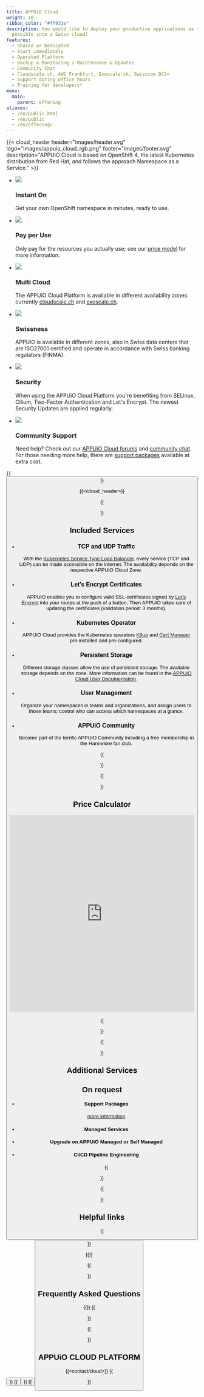 ```yaml
---
title: APPUiO Cloud
weight: 10
ribbon_color: "#ff931e"
description: You would like to deploy your productive applications as fast as
  possible into a Swiss cloud?
features:
  - Shared or Dedicated
  - Start immediately
  - Operated Platform
  - Backup & Monitoring / Maintenance & Updates
  - Community Chat
  - Cloudscale.ch, AWS Frankfurt, Exoscale.ch, Swisscom DCS+
  - Support during office hours
  - Training for developers*
menu:
  main:
    parent: offering
aliases:
  - /en/public.html
  - /en/public
  - /en/offering/
---
```

{{< cloud_header header="images/header.svg" logo="images/appuio_cloud_rgb.png" footer="images/footer.svg" description="APPUiO Cloud is based on OpenShift 4, the latest Kubernetes distribution from Red Hat, and follows the approach Namespace as a Service." >}}

* ![](/images/offer2_advantage4.svg)

  ### Instant On

  Get your own OpenShift namespace in minutes, ready to use.
* ![](/images/offer2_advantage5.svg)

  ### Pay per Use

  Only pay for the resources you actually use; see our [price model](https://products.docs.vshn.ch/products/appuio/cloud/pricing.html) for more information.
* ![](/images/offer2_advantage6.svg)

  ### Multi Cloud

    The APPUiO Cloud Platform is available in different availability zones: currently [cloudscale.ch](https://www.cloudscale.ch/) and [exoscale.ch](https://www.exoscale.com/).
* ![](/images/offer2_advantage1.svg)

  ### Swissness

  APPUiO is available in different zones, also in Swiss data centers that are ISO27001 certified and operate in accordance with Swiss banking regulators (FINMA).
* ![](/images/offer2_advantage2.svg)

  ### Security

  When using the APPUiO Cloud Platform you're benefiting from SELinux, Cilium, Two-Factor Authentication and Let's Encrypt. The newest Security Updates are applied regularly.
* ![](/images/offer2_advantage3.svg)

  ### Community Support

  Need help? Check out our [APPUiO Cloud forums](https://discuss.appuio.cloud/) and [community chat](https://community.appuio.ch). For those needing more help, there are [support packages](https://products.docs.vshn.ch/products/appuio/cloud/support_packages.html) available at extra cost.

{{<button href="https://portal.appuio.cloud" icon="fas fa-cloud" title="Login to APPUiO Cloud Portal" target="_blank" class="is-primary is-rounded is-medium m-1" >}}

{{</cloud_header>}}

{{<section class="has-cols col-darkblue2 darkblue y-narrow">}}

# Included Services

* ### TCP and UDP Traffic

   With the [Kubernetes Service Type Load Balancer](https://kubernetes.io/docs/concepts/services-networking/service/#loadbalancer), every service (TCP and UDP) can be made accessible on the internet. The availability depends on the respective APPUiO Cloud Zone.
* ### Let's Encrypt Certificates

   APPUiO enables you to configure valid SSL-certificates signed by [Let’s Encrypt](https://letsencrypt.org/) into your routes at the push of a button. Then APPUiO takes care of updating the certificates (validation period: 3 months).
* ### Kubernetes Operator

  APPUiO Cloud provides the Kubernetes operators [K8up](https://k8up.io/) and [Cert Manager](https://cert-manager.io/) pre-installed and pre-configured.
* ### Persistent Storage

    Different storage classes allow the use of persistent storage. The available storage depends on the zone. More information can be found in the [APPUiO Cloud User Documentation](https://docs.appuio.cloud/user/explanation/storage-classes.html).
* ### User Management

  Organize your namespaces in teams and organizations, and assign users to those teams; control who can access which namespaces at a glance.
* ### APPUiO Community

  Become part of the terrific APPUiO Community including a free membership in the Hannelore fan club.

{{</section>}}

{{<section>}}

# Price Calculator

<iframe width="100%" height="520" src="https://pricing.appuio.cloud/calculator?title=<empty>&style=appuio" style="border: none"></iframe>

{{</section>}}

{{<section class="cyan has-cols two col-white items-center title-only">}}

# Additional Services

## On request

* #### Support Packages

  [more information](https://products.docs.vshn.ch/products/appuio/cloud/support_packages.html)
* #### Managed Services
* #### Upgrade on APPUiO Managed or Self Managed
* #### CI/CD Pipeline Engineering

  {{</section>}}

{{<section class="pb-0">}}

# Helpful links

{{<button href="https://docs.appuio.cloud" icon="fas fa-book" title="Cloud Docs" target="_blank" class="is-primary is-rounded is-medium m-1" >}}
{{<button href="https://discuss.appuio.cloud" icon="fas fa-comments" title="Cloud Forum" target="_blank" class="is-primary is-rounded is-medium m-1" >}}
{{<button href="https://roadmap.appuio.cloud" icon="fas fa-cloud" title="Cloud Roadmap" target="_blank" class="is-primary is-rounded is-medium m-1" >}}

{{</section>}}

{{<section class="offers-two-faq">}}

# Frequently Asked Questions

{{<faq tag="cloud">}}
{{</section>}}

{{<section class="darkblue">}}

# APPUiO CLOUD PLATFORM

<a name="contact"></a>
{{<contact/cloud>}}
{{</section>}}